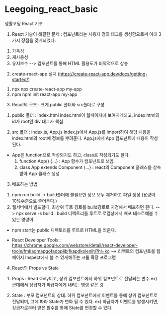 # Leegoing_react_basic
생활코딩 React 기초

1. React 기술이 해결한 문제
: 컴포넌트라는 사용자 정의 태그를 생성함으로써 아래 3가지 장점을 갖게되었다.
  1) 가독성
  2) 재사용성
  3) 유지보수
  --> 컴포넌트를 통해 HTML 활용도가 비약적으로 상승


2. create-react-app 설치 (https://create-react-app.dev/docs/getting-started/)
  1) npx
    npx create-react-app my-app
  2) npm
    npm init react-app my-app


3. React의 구조 : 크게 public 폴더와 src폴더로 구성.
 1) public 폴더 : index.html
 index.html이 웹페이지에 보여지게되고, index.html의 id가 root인 div 태그가 핵심

 2) src 폴더 : index.js, App.js
 index.js에서 App.js를 import하여 해당 내용을 index.html의 root에 정보를 뿌려준다.
 App.js에서 App 컴포넌트에 내용이 작성된다.
  * App은 function으로 작성되기도 하고, class로 작성되기도 한다.
    1. function App() {...} : App 함수가 컴포넌트로 쓰임.
    2. class App extends Component {...} : react의 Component 클래스를 상속받아 App 클래스 생성


3. 배포하는 방법
 1) npm run build  -> build폴더에 불필요한 정보 모두 제거하고 파일 생성 (용량이 10%수준으로 줄어든다.)
 2) 웹서버에서 빌드할때, 최상위 루트 경로를 build경로로 지정해서 배포하면 된다.
 --> npx serve -s build : build 디렉토리를 루트로 로컬상에서 배포 테스트해볼 수 있는 명령어.
   * npm start는 public 디렉토리를 루트로 HTML을 띄운다.

* React Developer Tools : https://chrome.google.com/webstore/detail/react-developer-tools/fmkadmapgofadopljbjfkapdkoienihi?hl=ko
--> 리액트의 컴포넌트를 웹페이지 Inspect에서 볼 수 있게해주는 크롬 확장 프로그램


4. React의 Props vs State
  1) Props : Read Only이고, 상위 컴포넌트에서 하위 컴포넌트로 전달되는 변수
  ex) 군대에서 상급자가 하급자에게 내리는 명령 같은 것
 
  2) State : 부모 컴포넌트의 상태. 하위 컴포넌트에서 이벤트를 통해 상위 컴포넌트로 전달되며, 그에 따라 State가 변화 될 수 있다.
  ex) 하급자가 이벤트를 발생시키면, 상급자로부터 받은 함수를 통해 State를 변경할 수 있다.